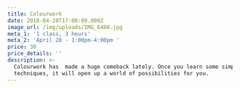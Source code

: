 ```yaml
---
title: Colourwork
date: 2018-04-28T17:00:09.000Z
image_url: /img/uploads/IMG_6480.jpg
meta_1: '1 class, 3 hours'
meta_2: 'April 28 - 1:00pm-4:00pm '
price: 30
price_details: ''
description: >-
  Colourwork has  made a huge comeback lately. Once you learn some simple
  techniques, it will open up a world of possibilities for you.
---
```

